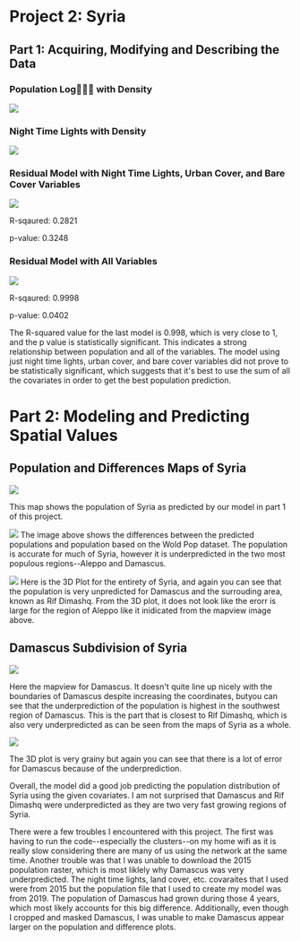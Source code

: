 # Project 2: Syria

## Part 1: Acquiring, Modifying and Describing the Data
### Population Log ًًًwith Density
![](poplog_with_density.png)

### Night Time Lights with Density
![](ntl_with_density.png)

### Residual Model with Night Time Lights, Urban Cover, and Bare Cover Variables
![](residual_ntl_dst100_dst200.png)

R-sqaured: 0.2821

p-value: 0.3248

### Residual Model with All Variables 

![](residual_allvariables.png)

R-sqaured: 0.9998

p-value: 0.0402

The R-squared value for the last model is 0.998, which is very close to 1, and the p value is statistically significant. This indicates a strong relationship between population and all of the variables. The model using just night time lights, urban cover, and bare cover variables did not prove to be statistically significant, which suggests that it's best to use the sum of all the covariates in order to get the best population prediction.


# Part 2: Modeling and Predicting Spatial Values
## Population and Differences Maps of Syria

![](population_adm2_plot.png)

This map shows the population of Syria as predicted by our model in part 1 of this project.

![](Syria_mapview.png)
The image above shows the differences between the predicted populations and population based on the Wold Pop dataset. The population is accurate for much of Syria, however it is  underpredicted in the two most populous regions--Aleppo and Damascus. 

![](Syria_diff_3D.png)
Here is the 3D Plot for the entirety of Syria, and again you can see that the population is very unpredicted for Damascus and the surrouding area, known as Rif Dimashq. From the 3D plot, it does not look like the erorr is large for the region of Aleppo like it inidicated from the mapview image above.

## Damascus Subdivision of Syria

![](damascus_adm2.png)

Here  the mapview for Damascus. It doesn't quite line up nicely with the boundaries of Damascus despite increasing the coordinates, butyou can see that the underprediction of the population is highest in the southwest region of Damascus. This is the part that is closest to Rif Dimashq, which is also very underpredicted as can be seen from the maps of Syria as a whole.

![](Damascus_diff_3D.png)

The 3D plot is very grainy but again you can see that there is a lot of error for Damascus because of the underprediction.


Overall, the model did a good job predicting the population distribution of Syria using the given covariates. I am not surprised that Damascus and Rif Dimashq were underpredicted as they are two very fast growing regions of Syria.

There were a few troubles I encountered with this project. The first was having to run the code--especially the clusters--on my home wifi as it is really slow considering there are many of us using the network at the same time. Another trouble was that I was unable to download the 2015 population raster, which is most liklely why Damascus was very underpredicted. The night time lights, land cover, etc. covaraites that I used were from 2015 but the population file that I used to create my model was from 2019. The population of Damascus had grown during those 4 years, which most likely accounts for this big difference. Additionally, even though I cropped and masked Damascus, I was unable to make Damascus appear larger on the population and difference plots.
